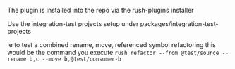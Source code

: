 The plugin is installed into the repo via the rush-plugins installer

Use the integration-test projects setup under packages/integration-test-projects

ie to test a combined rename, move, referenced symbol refactoring this would be the command you execute `rush refactor --from @test/source --rename b,c --move b,@test/consumer-b`